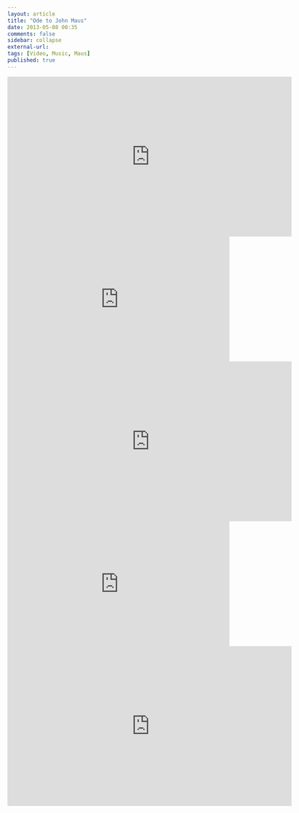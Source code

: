 ```yaml
---
layout: article
title: "Ode to John Maus"
date: 2013-05-08 00:35
comments: false
sidebar: collapse
external-url:
tags: [Video, Music, Maus]
published: true
---
```



<div class="flex-video">
    <iframe width="640" height="360" src="https://www.youtube.com/embed/DnMfKacI9AY" frameborder="0" allowfullscreen></iframe>
</div>

<div class="flex-video">
    <iframe src="http://player.vimeo.com/video/49588241?title=0&amp;byline=0&amp;portrait=0&amp;color=ffffff" width="500" height="281" frameborder="0" webkitAllowFullScreen mozallowfullscreen allowFullScreen></iframe>
</div>

<div class="flex-video">
   <iframe width="640" height="360" src="https://www.youtube-nocookie.com/embed/UthkwSa4Nb8" frameborder="0" allowfullscreen></iframe>
</div>


<div class="flex-video">
    <iframe src="http://player.vimeo.com/video/26588609?title=0&amp;byline=0&amp;portrait=0&amp;color=ffffff" width="500" height="281" frameborder="0" webkitAllowFullScreen mozallowfullscreen allowFullScreen></iframe>
</div>

<div class="flex-video">
   <iframe width="640" height="360" src="https://www.youtube-nocookie.com/embed/A4b0c7bdzfg" frameborder="0" allowfullscreen></iframe>
</div>